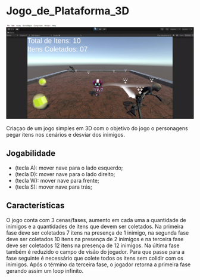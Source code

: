 # Jogo_de_Plataforma_3D

[![Vídeo de Introdução](https://github.com/GabrielVilelaPHS/Jogo_de_Plataforma_3D/blob/main/foto%20jogo%20plataforma%203D.jpg)](https://youtu.be/6Kzi-s3kJPc)

Criaçao de um jogo simples em 3D com o objetivo do jogo o personagens pegar itens nos cenários e desviar dos inimigos.

## Jogabilidade
- (tecla A): mover nave para o lado esquerdo;
- (tecla D): mover nave para o lado direito;
- (tecla W): mover nave para frente;
- (tecla S): mover nave para trás;

## Características
O jogo conta com 3 cenas/fases, aumento em cada uma a quantidade de inimigos e a quantidades de itens que devem ser coletados. Na primeira fase deve ser coletados 7 itens na presença de 1 inimigo, na segunda fase deve ser coletados 10 itens na presença de 2 inimigos e na terceira fase deve ser coletados 12 itens na presença de 12 inimigos. Na última fase também é reduzido o campo de visão do jogador. Para que passe para a fase seguinte é necessário que colete todos os itens sem colidir com os inimigos. Após o término da terceira fase, o jogador retorna a primeira fase gerando assim um loop infinito. 






